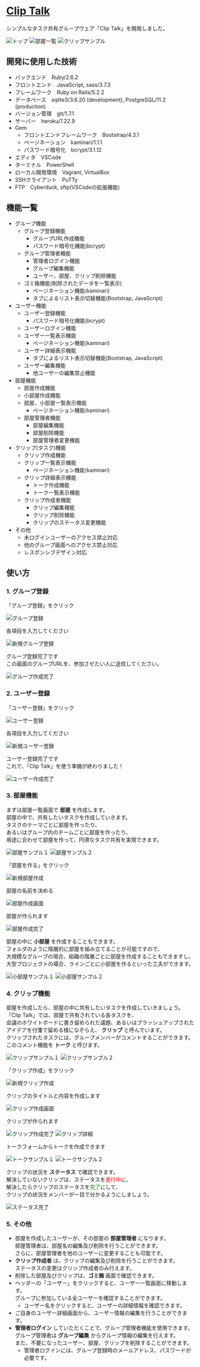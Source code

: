 # [Clip Talk](https://cliptalk.herokuapp.com/)

シンプルなタスク共有グループウェア「Clip Talk」を開発しました。

![トップ](https://user-images.githubusercontent.com/10862638/56632452-cce0fa80-6694-11e9-84a3-2bc56c7d403f.jpg)
![部屋一覧](https://user-images.githubusercontent.com/10862638/56632490-f6018b00-6694-11e9-9631-071bb8998fa0.jpg)
![クリップサンプル](https://user-images.githubusercontent.com/10862638/56632496-fd289900-6694-11e9-8fb7-10819fec470a.jpg)

## 開発に使用した技術

- バックエンド　Ruby/2.6.2
- フロントエンド　JavaScript, sass/3.7.3
- フレームワーク　Ruby on Rails/5.2.2
- データベース　sqlite3/3.6.20 (development), PostgreSQL/11.2 (production)
- バージョン管理　git/1.7.1
- サーバー　heroku/7.22.9
- Gem  
  - フロントエンドフレームワーク　Bootstrap/4.3.1
  - ページネーション　kaminari/1.1.1
  - パスワード暗号化　bcrypt/3.1.12
- エディタ　VSCode
- ターミナル　PowerShell
- ローカル開発環境　Vagrant, VirtualBox
- SSHクライアント　PuTTy
- FTP　Cyberduck, sftp(VSCodeの拡張機能)

## 機能一覧

- グループ機能
  - グループ登録機能
    - グループURL作成機能
    - パスワード暗号化機能(bcrypt)
  - グループ管理者機能
    - 管理者ログイン機能
    - グループ編集機能
    - ユーザー、部屋、クリップ削除機能
  - ゴミ箱機能(削除されたデータを一覧表示)
    - ページネーション機能(kaminari)
    - タブによるリスト表示切替機能(Bootstrap, JavaScript)
- ユーザー機能
  - ユーザー登録機能
    - パスワード暗号化機能(bcrypt)
  - ユーザーログイン機能
  - ユーザー一覧表示機能
    - ページネーション機能(kaminari)
  - ユーザー詳細表示機能
    - タブによるリスト表示切替機能(Bootstrap, JavaScript)
  - ユーザー編集機能
    - 他ユーザーの編集禁止機能
- 部屋機能
  - 部屋作成機能
  - 小部屋作成機能
  - 部屋、小部屋一覧表示機能
    - ページネーション機能(kaminari)
  - 部屋管理者機能
    - 部屋編集機能
    - 部屋削除機能
    - 部屋管理者変更機能
- クリップ(タスク)機能
  - クリップ作成機能
  - クリップ一覧表示機能
    - ページネーション機能(kaminari)
  - クリップ詳細表示機能
    - トーク作成機能
    - トーク一覧表示機能
  - クリップ作成者機能
    - クリップ編集機能
    - クリップ削除機能
    - クリップのステータス変更機能
- その他
  - 未ログインユーザーのアクセス禁止対応
  - 他のグループ画面へのアクセス禁止対応
  - レスポンシブデザイン対応

## 使い方

### 1. グループ登録

「グループ登録」をクリック

![グループ登録](https://user-images.githubusercontent.com/10862638/56633037-74f7c300-6697-11e9-8488-2d334597ded0.jpg)

各項目を入力してください

![新規グループ登録](https://user-images.githubusercontent.com/10862638/56633292-78d81500-6698-11e9-8753-18d9b4916818.jpg)

グループ登録完了です  
この画面のグループURLを、参加させたい人に送信してください。

![グループ作成完了](https://user-images.githubusercontent.com/10862638/56633509-6ad6c400-6699-11e9-9f06-c953df3da05a.jpg)

### 2. ユーザー登録

「ユーザー登録」をクリック

![ユーザー登録](https://user-images.githubusercontent.com/10862638/56633931-16344880-669b-11e9-8a53-7d9db0aacbb7.jpg)

各項目を入力してください

![新規ユーザー登録](https://user-images.githubusercontent.com/10862638/56634178-f6e9eb00-669b-11e9-88b9-6c73bc90e32b.jpg)

ユーザー登録完了です  
これで、「Clip Talk」を使う準備が終わりました！

![ユーザー作成完了](https://user-images.githubusercontent.com/10862638/56634201-12ed8c80-669c-11e9-9a6c-5834ed6447cf.jpg)

### 3. 部屋機能

まずは部屋一覧画面で **部屋** を作成します。  
部屋の中で、共有したいタスクを作成していきます。  
タスクのテーマごとに部屋を作ったり、  
あるいはグループ内のチームごとに部屋を作ったり、  
用途に合わせて部屋を作って、円滑なタスク共有を実現できます。

![部屋サンプル１](https://user-images.githubusercontent.com/10862638/56635471-b771cd80-66a0-11e9-8e3d-147a5bda86d4.jpg)
![部屋サンプル２](https://user-images.githubusercontent.com/10862638/56636140-cfe2e780-66a2-11e9-82ba-7bdac81f54a2.jpg)

「部屋を作る」をクリック

![新規部屋作成](https://user-images.githubusercontent.com/10862638/56637000-7d56fa80-66a5-11e9-8f51-129e428f89c2.jpg)

部屋の名前を決める

![部屋作成画面](https://user-images.githubusercontent.com/10862638/56637130-d6bf2980-66a5-11e9-8f67-659a46e7d70e.jpg)

部屋が作られます

![部屋作成完了](https://user-images.githubusercontent.com/10862638/56637205-05d59b00-66a6-11e9-8bae-e12fc4081fc5.jpg)

部屋の中に **小部屋** を作成することもできます。  
フォルダのように階層的に部屋を組み立てることが可能ですので、  
大規模なグループの場合、組織の階層ごとに部屋を作成することもできますし、  
大型プロジェクトの場合、ラインごとに小部屋を作るといった工夫ができます。

![小部屋サンプル１](https://user-images.githubusercontent.com/10862638/56642043-9665a880-66b1-11e9-875b-85560a370fa7.jpg)
![小部屋サンプル２](https://user-images.githubusercontent.com/10862638/56642744-16404280-66b3-11e9-9cac-f0ac6383c3f3.jpg)

### 4. クリップ機能

部屋を作成したら、部屋の中に共有したいタスクを作成していきましょう。  
「Clip Talk」では、部屋で共有されている各タスクを、  
会議のホワイトボードに書き留められた議題、あるいはブラッシュアップされたアイデアを付箋で留める様になぞらえ、 **クリップ** と呼んでいます。  
クリップされたタスクには、グループメンバーがコメントすることができます。  
このコメント機能を **トーク** と呼びます。

![クリップサンプル１](https://user-images.githubusercontent.com/10862638/56643146-007f4d00-66b4-11e9-81b7-4f3ddfd08958.jpg)
![クリップサンプル２](https://user-images.githubusercontent.com/10862638/56645132-0aa34a80-66b8-11e9-8f5e-f2b4fdba5eaa.jpg)

「クリップ作成」をクリック

![新規クリップ作成](https://user-images.githubusercontent.com/10862638/56645407-96b57200-66b8-11e9-86ed-eb56aab39310.jpg)

クリップのタイトルと内容を作成します

![クリップ作成画面](https://user-images.githubusercontent.com/10862638/56645545-dc723a80-66b8-11e9-9e75-bf146ab9b84b.jpg)

クリップが作られます

![クリップ作成完了](https://user-images.githubusercontent.com/10862638/56645706-265b2080-66b9-11e9-8ff7-d73a137d8424.jpg)
![クリップ詳細](https://user-images.githubusercontent.com/10862638/56645977-9ff30e80-66b9-11e9-8665-6c19341dfc25.jpg)

トークフォームからトークを作成できます

![トークサンプル１](https://user-images.githubusercontent.com/10862638/56646287-3b847f00-66ba-11e9-80e1-91d0e1391b3c.jpg)
![トークサンプル２](https://user-images.githubusercontent.com/10862638/56646415-7be3fd00-66ba-11e9-9b2d-86a305d3dbdc.jpg)

クリップの状況を **ステータス** で確認できます。  
解決していないクリップは、ステータスを<font color="Red">進行中</font>に、  
解決したらクリップのステータスを<font color="Green">完了</font>にして、  
クリップの状況をメンバーが一目で分かるようにしましょう。

![ステータス完了](https://user-images.githubusercontent.com/10862638/56646946-8c48a780-66bb-11e9-8104-1e210c0f6e4e.jpg)

### 5. その他

* 部屋を作成したユーザーが、その部屋の **部屋管理者** になります。  
部屋管理者は、部屋名の編集及び削除を行うことができます。  
さらに、部屋管理者を他のユーザーに変更することも可能です。  
* **クリップ作成者** は、クリップの編集及び削除を行うことができます。  
ステータスの変更はクリップ作成者のみ行えます。  
* 削除した部屋及びクリップは、**ゴミ箱** 画面で確認できます。  
* ヘッダーの「ユーザー」をクリックすると、ユーザー一覧画面に移動します。  
グループに参加している全ユーザーを確認することができます。  
  * ユーザー名をクリックすると、ユーザーの詳細情報を確認できます。  
* ご自身のユーザー詳細画面から、ユーザー情報の編集を行うことができます。  
* **管理者ログイン** していただくことで、グループ管理者機能を使用できます。  
グループ管理者は **グループ編集** からグループ情報の編集を行えます。  
また、不要になったユーザー、部屋、クリップを削除することができます。  
  * 管理者ログインには、グループ登録時のメールアドレス、パスワードが必要です。

